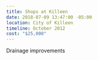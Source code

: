```yaml
---
title: Shops at Killeen
date: 2018-07-09 13:47:00 -05:00
location: City of Killeen
timeline: October 2012
cost: "$25,000"
---
```


Drainage improvements